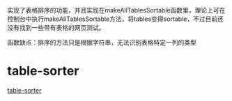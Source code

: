 实现了表格排序的功能，并且实现在makeAllTablesSortable函数里，理论上可在控制台中执行makeAllTablesSortable方法，将tables变得sortable，不过目前还没有找到一些带有表格的网页测试。

函数缺点：排序的方法只是根据字符串，无法识别表格特定一列的类型

# table-sorter

[table-sorter](http://my.ss.sysu.edu.cn/wiki/display/SPSP/Lab+02.+Table+Sorter)
